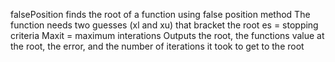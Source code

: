falsePosition finds the root of a function using false position method
The function needs two guesses (xl and xu) that bracket the root
es = stopping criteria
Maxit = maximum interations
Outputs the root, the functions value at the root, the error, and the
number of iterations it took to get to the root
